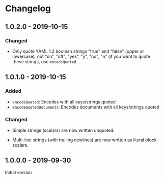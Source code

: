 # Changelog

## 1.0.2.0 - 2019-10-15

### Changed

  - Only quote YAML 1.2 boolean strings "true" and "false" (upper or
    lowercase), not "on", "off", "yes", "y", "no", "n" (if you want to quote
    these strings, use `encodeQuoted`.

## 1.0.1.0 - 2019-10-15

### Added

  - `encodeQuoted`: Encodes with all keys/strings quoted
  - `encodeQuotedDocuments`: Encodes documents with all keys/strings quoted

### Changed

  - Simple strings (scalars) are now written unquoted.

  - Multi-line strings (with trailing newlines) are now written as literal
    block scalars.


## 1.0.0.0 - 2019-09-30

Initial version
